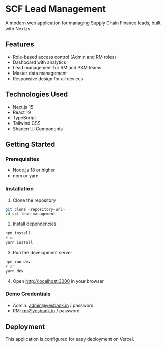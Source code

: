 # SCF Lead Management

A modern web application for managing Supply Chain Finance leads, built with Next.js.

## Features

- Role-based access control (Admin and RM roles)
- Dashboard with analytics
- Lead management for RM and PSM teams
- Master data management
- Responsive design for all devices

## Technologies Used

- Next.js 15
- React 19
- TypeScript
- Tailwind CSS
- Shadcn UI Components

## Getting Started

### Prerequisites

- Node.js 18 or higher
- npm or yarn

### Installation

1. Clone the repository
```bash
git clone <repository-url>
cd scf-lead-management
```

2. Install dependencies
```bash
npm install
# or
yarn install
```

3. Run the development server
```bash
npm run dev
# or
yarn dev
```

4. Open [http://localhost:3000](http://localhost:3000) in your browser

### Demo Credentials

- Admin: admin@yesbank.in / password
- RM: rm@yesbank.in / password

## Deployment

This application is configured for easy deployment on Vercel. 